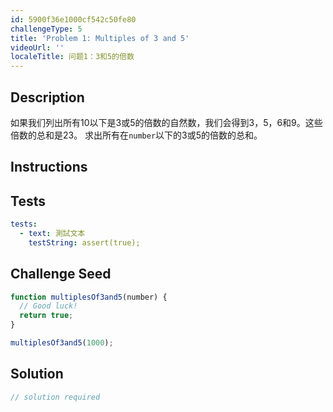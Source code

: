 ```yaml
---
id: 5900f36e1000cf542c50fe80
challengeType: 5
title: 'Problem 1: Multiples of 3 and 5'
videoUrl: ''
localeTitle: 问题1：3和5的倍数
---
```


## Description
<section id="description">
  如果我们列出所有10以下是3或5的倍数的自然数，我们会得到3，5，6和9。这些倍数的总和是23。
  求出所有在<code>number</code>以下的3或5的倍数的总和。
</section>

## Instructions
<section id="instructions">
</section>

## Tests
<section id='tests'>

```yml
tests:
  - text: 測試文本
    testString: assert(true);

```

</section>

## Challenge Seed
<section id='challengeSeed'>

<div id='js-seed'>

```js
function multiplesOf3and5(number) {
  // Good luck!
  return true;
}

multiplesOf3and5(1000);

```

</div>



</section>

## Solution
<section id='solution'>

```js
// solution required
```
</section>

